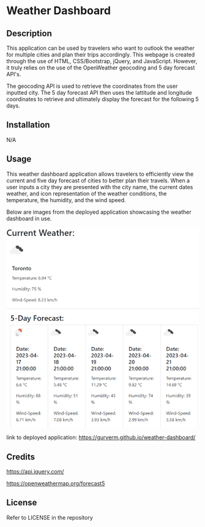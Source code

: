 # Weather Dashboard

## Description

This application can be used by travelers who want to outlook the weather for multiple cities and plan their trips accordingly. This webpage is created through the use of HTML, CSS/Bootstrap, jQuery, and JavaScript. However, it truly relies on the use of the OpenWeather geocoding and 5 day forecast API's.

The geocoding API is used to retrieve the coordinates from the user inputted city. The 5 day forecast API then uses the lattitude and longitude coordinates to retrieve and ultimately display the forecast for the following 5 days.

## Installation

N/A

## Usage

This weather dashboard application allows travelers to efficiently view the current and five day forecast of cities to better plan their travels.
When a user inputs a city they are presented with the city name, the current dates weather, and icon representation of the weather conditions, the temperature, the humidity, and the wind speed.

Below are images from the deployed application showcasing the weather dashboard in use.

![Weather-Dashboard Deployed](./assets/Images/applicationresults.PNG)

link to deployed application: https://gurverm.github.io/weather-dashboard/

## Credits

https://api.jquery.com/

https://openweathermap.org/forecast5

## License

Refer to LICENSE in the repository
